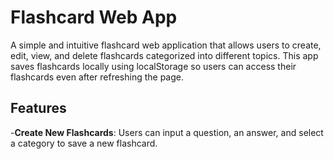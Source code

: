 # Flashcard Web App

A simple and intuitive flashcard web application that allows users to create, edit, view, and delete flashcards categorized into different topics. This app saves flashcards locally using localStorage so users can access their flashcards even after refreshing the page.

## Features

-**Create New Flashcards**: Users can input a question, an answer, and select a category to save a new flashcard.

